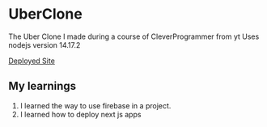 # UberClone

The Uber Clone I made during a course of CleverProgrammer from yt
Uses nodejs version 14.17.2

[Deployed Site](https://uber-clone-sooty.vercel.app/)

## My learnings

1. I learned the way to use firebase in a project.
1. I learned how to deploy next js apps
